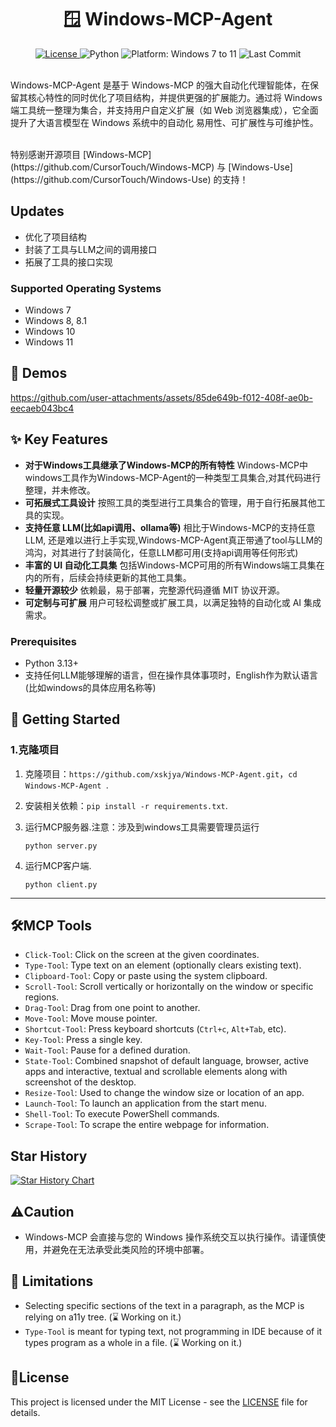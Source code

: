 <div align="center">

  <h1>🪟 Windows-MCP-Agent</h1>

  <a href="https://github.com/CursorTouch/Windows-MCP/blob/main/LICENSE">
    <img src="https://img.shields.io/badge/license-MIT-green" alt="License">
  </a>
  <img src="https://img.shields.io/badge/python-3.13%2B-blue" alt="Python">
  <img src="https://img.shields.io/badge/platform-Windows%207–11-blue" alt="Platform: Windows 7 to 11">
  <img src="https://img.shields.io/github/last-commit/CursorTouch/Windows-MCP" alt="Last Commit">
  <br>
</div>

<br>

Windows-MCP-Agent 是基于 Windows-MCP 的强大自动化代理智能体，在保留其核心特性的同时优化了项目结构，并提供更强的扩展能力。通过将 Windows 端工具统一整理为集合，并支持用户自定义扩展（如 Web 浏览器集成），它全面提升了大语言模型在 Windows 系统中的自动化 易用性、可扩展性与可维护性。

<br>
特别感谢开源项目 [Windows-MCP](https://github.com/CursorTouch/Windows-MCP) 与 [Windows-Use](https://github.com/CursorTouch/Windows-Use) 的支持！

## Updates

- 优化了项目结构
- 封装了工具与LLM之间的调用接口
- 拓展了工具的接口实现

### Supported Operating Systems
- Windows 7
- Windows 8, 8.1
- Windows 10
- Windows 11  

## 🎥 Demos
<https://github.com/user-attachments/assets/85de649b-f012-408f-ae0b-eecaeb043bc4>


## ✨ Key Features
- **对于Windows工具继承了Windows-MCP的所有特性**
Windows-MCP中windows工具作为Windows-MCP-Agent的一种类型工具集合,对其代码进行整理，并未修改。
- **可拓展式工具设计**
按照工具的类型进行工具集合的管理，用于自行拓展其他工具的实现。
- **支持任意 LLM(比如api调用、ollama等)**
相比于Windows-MCP的支持任意 LLM, 还是难以进行上手实现,Windows-MCP-Agent真正带通了tool与LLM的鸿沟，对其进行了封装简化，任意LLM都可用(支持api调用等任何形式)
- **丰富的 UI 自动化工具集**
包括Windows-MCP可用的所有Windows端工具集在内的所有，后续会持续更新的其他工具集。
- **轻量开源较少**
依赖最，易于部署，完整源代码遵循 MIT 协议开源。
- **可定制与可扩展**
用户可轻松调整或扩展工具，以满足独特的自动化或 AI 集成需求。

### Prerequisites
- Python 3.13+
- 支持任何LLM能够理解的语言，但在操作具体事项时，English作为默认语言(比如windows的具体应用名称等)


## 🏁 Getting Started

### 1.克隆项目

1. 克隆项目：`https://github.com/xskjya/Windows-MCP-Agent.git`，`cd Windows-MCP-Agent `.

2. 安装相关依赖：`pip install -r requirements.txt`.

3. 运行MCP服务器.注意：涉及到windows工具需要管理员运行

   `python server.py`

4. 运行MCP客户端.

   `python client.py`

---

## 🛠️MCP Tools
- `Click-Tool`: Click on the screen at the given coordinates.
- `Type-Tool`: Type text on an element (optionally clears existing text).
- `Clipboard-Tool`: Copy or paste using the system clipboard.
- `Scroll-Tool`: Scroll vertically or horizontally on the window or specific regions.
- `Drag-Tool`: Drag from one point to another.
- `Move-Tool`: Move mouse pointer.
- `Shortcut-Tool`: Press keyboard shortcuts (`Ctrl+c`, `Alt+Tab`, etc).
- `Key-Tool`: Press a single key.
- `Wait-Tool`: Pause for a defined duration.
- `State-Tool`: Combined snapshot of default language, browser, active apps and interactive, textual and scrollable elements along with screenshot of the desktop.
- `Resize-Tool`: Used to change the window size or location of an app.
- `Launch-Tool`: To launch an application from the start menu.
- `Shell-Tool`: To execute PowerShell commands.
- `Scrape-Tool`: To scrape the entire webpage for information.
## Star History

[![Star History Chart](https://api.star-history.com/svg?repos=xskjya/Windows-MCP-Agent&type=Date)](https://www.star-history.com/#CursorTouch/Windows-MCP&Date)

## ⚠️Caution

*  Windows-MCP 会直接与您的 Windows 操作系统交互以执行操作。请谨慎使用，并避免在无法承受此类风险的环境中部署。

## 📝 Limitations

- Selecting specific sections of the text in a paragraph, as the MCP is relying on a11y tree. (⌛ Working on it.)
- `Type-Tool` is meant for typing text, not programming in IDE because of it types program as a whole in a file. (⌛ Working on it.)

## 🪪License

This project is licensed under the MIT License - see the [LICENSE](LICENSE) file for details.
